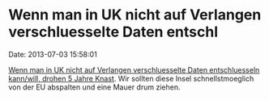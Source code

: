 Wenn man in UK nicht auf Verlangen verschluesselte Daten entschl
================================================================

Date: 2013-07-03 15:58:01

[Wenn man in UK nicht auf Verlangen verschluesselte Daten entschluesseln
kann/will, drohen 5 Jahre
Knast](http://www.itworld.com/security/285992/uk-law-says-provide-key-encrypted-data-or-go-jail).
Wir sollten diese Insel schnellstmoeglich von der EU abspalten und eine
Mauer drum ziehen.
